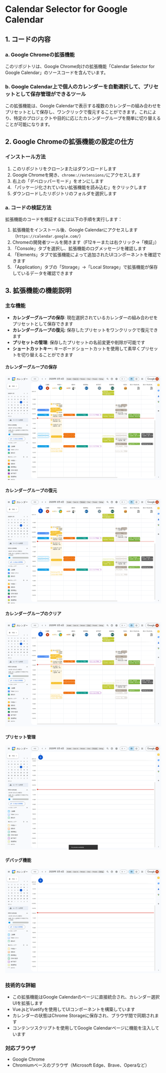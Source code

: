 # Calendar Selector for Google Calendar

## 1. コードの内容

### a. Google Chromeの拡張機能
このリポジトリは、Google Chrome向けの拡張機能「Calendar Selector for Google Calendar」のソースコードを含んでいます。

### b. Google Calendar上で個人のカレンダーを自動選択して、プリセットとして保存管理ができるツール
この拡張機能は、Google Calendarで表示する複数のカレンダーの組み合わせをプリセットとして保存し、ワンクリックで復元することができます。これにより、特定のプロジェクトや目的に応じたカレンダーグループを簡単に切り替えることが可能になります。

## 2. Google Chromeの拡張機能の設定の仕方

### インストール方法
1. このリポジトリをクローンまたはダウンロードします
2. Google Chromeを開き、`chrome://extensions/`にアクセスします
3. 右上の「デベロッパーモード」をオンにします
4. 「パッケージ化されていない拡張機能を読み込む」をクリックします
5. ダウンロードしたリポジトリのフォルダを選択します

### a. コードの検証方法
拡張機能のコードを検証するには以下の手順を実行します：

1. 拡張機能をインストール後、Google Calendarにアクセスします（`https://calendar.google.com/`）
2. Chromeの開発者ツールを開きます（F12キーまたは右クリック→「検証」）
3. 「Console」タブを選択し、拡張機能のログメッセージを確認します
4. 「Elements」タブで拡張機能によって追加されたUIコンポーネントを確認できます
5. 「Application」タブの「Storage」→「Local Storage」で拡張機能が保存しているデータを確認できます

## 3. 拡張機能の機能説明

### 主な機能
- **カレンダーグループの保存**: 現在選択されているカレンダーの組み合わせをプリセットとして保存できます
- **カレンダーグループの復元**: 保存したプリセットをワンクリックで復元できます
- **プリセットの管理**: 保存したプリセットの名前変更や削除が可能です
- **ショートカットキー**: キーボードショートカットを使用して素早くプリセットを切り替えることができます

#### カレンダーグループの保存
![カレンダーグループの保存](images/calendar_selector_interface.png)

#### カレンダーグループの復元
![カレンダーグループの復元](images/calendar_selector_restore.png)

#### カレンダーグループのクリア
![カレンダーグループのクリア](images/calendar_selector_clear.png)

#### プリセット管理
![プリセット管理](images/calendar_selector_presets.png)

#### デバッグ機能
![デバッグ機能](images/calendar_selector_debug.png)

### 技術的な詳細
- この拡張機能はGoogle Calendarのページに直接統合され、カレンダー選択UIを拡張します
- Vue.jsとVuetifyを使用してUIコンポーネントを構築しています
- カレンダーの状態はChrome Storageに保存され、ブラウザ間で同期されます
- コンテンツスクリプトを使用してGoogle Calendarページに機能を注入しています

### 対応ブラウザ
- Google Chrome
- Chromiumベースのブラウザ（Microsoft Edge、Brave、Operaなど）
